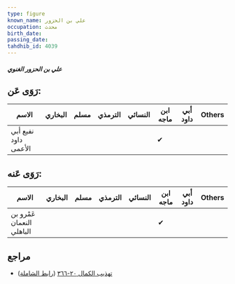 ```yaml
---
type: figure
known_name: علي بن الحزور
occupation: محدث
birth_date:
passing_date:
tahdhib_id: 4039
---
```

##### علي بن الحزور الغنوي

## رَوَى عَن:
| الاسم                | البخاري | مسلم | الترمذي | النسائي | ابن ماجه | أبي داود | Others |
| -------------------- | ------- | ---- | ------- | ------- | -------- | -------- | ------ |
| نفيع أبي داود الأعمى |         |      |         |         | ✔        |          |        |
## رَوَى عَنه:
| الاسم                     | البخاري | مسلم | الترمذي | النسائي | ابن ماجه | أبي داود | Others |
| ------------------------- | ------- | ---- | ------- | ------- | -------- | -------- | ------ |
| عَمْرو بن النعمان الباهلي |         |      |         |         | ✔        |          |        |
## مراجع
- [تهذيب الكمال ٢٠-٣٦٦](obsidian://open?vault=Tahdhib-al-Kamal&file=Figures/٤٠٣٩-علي%20بن%20الحزور%20الغنوي) ([رابط الشاملة](https://shamela.ws/book/3722/10496))